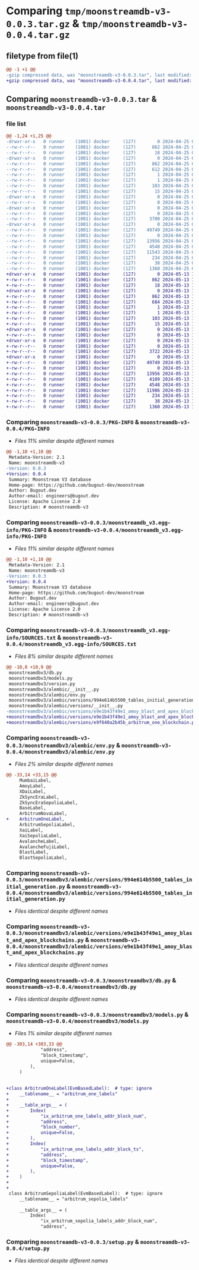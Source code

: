 # Comparing `tmp/moonstreamdb-v3-0.0.3.tar.gz` & `tmp/moonstreamdb-v3-0.0.4.tar.gz`

## filetype from file(1)

```diff
@@ -1 +1 @@
-gzip compressed data, was "moonstreamdb-v3-0.0.3.tar", last modified: Thu Apr 25 09:42:18 2024, max compression
+gzip compressed data, was "moonstreamdb-v3-0.0.4.tar", last modified: Mon May 13 12:33:34 2024, max compression
```

## Comparing `moonstreamdb-v3-0.0.3.tar` & `moonstreamdb-v3-0.0.4.tar`

### file list

```diff
@@ -1,24 +1,25 @@
-drwxr-xr-x   0 runner    (1001) docker     (127)        0 2024-04-25 09:42:18.399941 moonstreamdb-v3-0.0.3/
--rw-r--r--   0 runner    (1001) docker     (127)      862 2024-04-25 09:42:18.399941 moonstreamdb-v3-0.0.3/PKG-INFO
--rw-r--r--   0 runner    (1001) docker     (127)       18 2024-04-25 09:42:04.000000 moonstreamdb-v3-0.0.3/README.md
-drwxr-xr-x   0 runner    (1001) docker     (127)        0 2024-04-25 09:42:18.399941 moonstreamdb-v3-0.0.3/moonstreamdb_v3.egg-info/
--rw-r--r--   0 runner    (1001) docker     (127)      862 2024-04-25 09:42:18.000000 moonstreamdb-v3-0.0.3/moonstreamdb_v3.egg-info/PKG-INFO
--rw-r--r--   0 runner    (1001) docker     (127)      612 2024-04-25 09:42:18.000000 moonstreamdb-v3-0.0.3/moonstreamdb_v3.egg-info/SOURCES.txt
--rw-r--r--   0 runner    (1001) docker     (127)        1 2024-04-25 09:42:18.000000 moonstreamdb-v3-0.0.3/moonstreamdb_v3.egg-info/dependency_links.txt
--rw-r--r--   0 runner    (1001) docker     (127)        1 2024-04-25 09:42:08.000000 moonstreamdb-v3-0.0.3/moonstreamdb_v3.egg-info/not-zip-safe
--rw-r--r--   0 runner    (1001) docker     (127)      103 2024-04-25 09:42:18.000000 moonstreamdb-v3-0.0.3/moonstreamdb_v3.egg-info/requires.txt
--rw-r--r--   0 runner    (1001) docker     (127)       15 2024-04-25 09:42:18.000000 moonstreamdb-v3-0.0.3/moonstreamdb_v3.egg-info/top_level.txt
-drwxr-xr-x   0 runner    (1001) docker     (127)        0 2024-04-25 09:42:18.399941 moonstreamdb-v3-0.0.3/moonstreamdbv3/
--rw-r--r--   0 runner    (1001) docker     (127)        0 2024-04-25 09:42:04.000000 moonstreamdb-v3-0.0.3/moonstreamdbv3/__init__.py
-drwxr-xr-x   0 runner    (1001) docker     (127)        0 2024-04-25 09:42:18.399941 moonstreamdb-v3-0.0.3/moonstreamdbv3/alembic/
--rw-r--r--   0 runner    (1001) docker     (127)        0 2024-04-25 09:42:04.000000 moonstreamdb-v3-0.0.3/moonstreamdbv3/alembic/__init__.py
--rw-r--r--   0 runner    (1001) docker     (127)     3700 2024-04-25 09:42:04.000000 moonstreamdb-v3-0.0.3/moonstreamdbv3/alembic/env.py
-drwxr-xr-x   0 runner    (1001) docker     (127)        0 2024-04-25 09:42:18.399941 moonstreamdb-v3-0.0.3/moonstreamdbv3/alembic/versions/
--rw-r--r--   0 runner    (1001) docker     (127)    49749 2024-04-25 09:42:04.000000 moonstreamdb-v3-0.0.3/moonstreamdbv3/alembic/versions/994e614b5500_tables_initial_generation.py
--rw-r--r--   0 runner    (1001) docker     (127)        0 2024-04-25 09:42:04.000000 moonstreamdb-v3-0.0.3/moonstreamdbv3/alembic/versions/__init__.py
--rw-r--r--   0 runner    (1001) docker     (127)    13956 2024-04-25 09:42:04.000000 moonstreamdb-v3-0.0.3/moonstreamdbv3/alembic/versions/e9e1b43f49e1_amoy_blast_and_apex_blockchains.py
--rw-r--r--   0 runner    (1001) docker     (127)     4548 2024-04-25 09:42:04.000000 moonstreamdb-v3-0.0.3/moonstreamdbv3/db.py
--rw-r--r--   0 runner    (1001) docker     (127)    11543 2024-04-25 09:42:04.000000 moonstreamdb-v3-0.0.3/moonstreamdbv3/models.py
--rw-r--r--   0 runner    (1001) docker     (127)      234 2024-04-25 09:42:04.000000 moonstreamdb-v3-0.0.3/moonstreamdbv3/version.py
--rw-r--r--   0 runner    (1001) docker     (127)       38 2024-04-25 09:42:18.399941 moonstreamdb-v3-0.0.3/setup.cfg
--rw-r--r--   0 runner    (1001) docker     (127)     1360 2024-04-25 09:42:04.000000 moonstreamdb-v3-0.0.3/setup.py
+drwxr-xr-x   0 runner    (1001) docker     (127)        0 2024-05-13 12:33:34.527914 moonstreamdb-v3-0.0.4/
+-rw-r--r--   0 runner    (1001) docker     (127)      862 2024-05-13 12:33:34.527914 moonstreamdb-v3-0.0.4/PKG-INFO
+-rw-r--r--   0 runner    (1001) docker     (127)       18 2024-05-13 12:33:20.000000 moonstreamdb-v3-0.0.4/README.md
+drwxr-xr-x   0 runner    (1001) docker     (127)        0 2024-05-13 12:33:34.527914 moonstreamdb-v3-0.0.4/moonstreamdb_v3.egg-info/
+-rw-r--r--   0 runner    (1001) docker     (127)      862 2024-05-13 12:33:34.000000 moonstreamdb-v3-0.0.4/moonstreamdb_v3.egg-info/PKG-INFO
+-rw-r--r--   0 runner    (1001) docker     (127)      684 2024-05-13 12:33:34.000000 moonstreamdb-v3-0.0.4/moonstreamdb_v3.egg-info/SOURCES.txt
+-rw-r--r--   0 runner    (1001) docker     (127)        1 2024-05-13 12:33:34.000000 moonstreamdb-v3-0.0.4/moonstreamdb_v3.egg-info/dependency_links.txt
+-rw-r--r--   0 runner    (1001) docker     (127)        1 2024-05-13 12:33:24.000000 moonstreamdb-v3-0.0.4/moonstreamdb_v3.egg-info/not-zip-safe
+-rw-r--r--   0 runner    (1001) docker     (127)      103 2024-05-13 12:33:34.000000 moonstreamdb-v3-0.0.4/moonstreamdb_v3.egg-info/requires.txt
+-rw-r--r--   0 runner    (1001) docker     (127)       15 2024-05-13 12:33:34.000000 moonstreamdb-v3-0.0.4/moonstreamdb_v3.egg-info/top_level.txt
+drwxr-xr-x   0 runner    (1001) docker     (127)        0 2024-05-13 12:33:34.527914 moonstreamdb-v3-0.0.4/moonstreamdbv3/
+-rw-r--r--   0 runner    (1001) docker     (127)        0 2024-05-13 12:33:20.000000 moonstreamdb-v3-0.0.4/moonstreamdbv3/__init__.py
+drwxr-xr-x   0 runner    (1001) docker     (127)        0 2024-05-13 12:33:34.527914 moonstreamdb-v3-0.0.4/moonstreamdbv3/alembic/
+-rw-r--r--   0 runner    (1001) docker     (127)        0 2024-05-13 12:33:20.000000 moonstreamdb-v3-0.0.4/moonstreamdbv3/alembic/__init__.py
+-rw-r--r--   0 runner    (1001) docker     (127)     3722 2024-05-13 12:33:20.000000 moonstreamdb-v3-0.0.4/moonstreamdbv3/alembic/env.py
+drwxr-xr-x   0 runner    (1001) docker     (127)        0 2024-05-13 12:33:34.527914 moonstreamdb-v3-0.0.4/moonstreamdbv3/alembic/versions/
+-rw-r--r--   0 runner    (1001) docker     (127)    49749 2024-05-13 12:33:20.000000 moonstreamdb-v3-0.0.4/moonstreamdbv3/alembic/versions/994e614b5500_tables_initial_generation.py
+-rw-r--r--   0 runner    (1001) docker     (127)        0 2024-05-13 12:33:20.000000 moonstreamdb-v3-0.0.4/moonstreamdbv3/alembic/versions/__init__.py
+-rw-r--r--   0 runner    (1001) docker     (127)    13956 2024-05-13 12:33:20.000000 moonstreamdb-v3-0.0.4/moonstreamdbv3/alembic/versions/e9e1b43f49e1_amoy_blast_and_apex_blockchains.py
+-rw-r--r--   0 runner    (1001) docker     (127)     4109 2024-05-13 12:33:20.000000 moonstreamdb-v3-0.0.4/moonstreamdbv3/alembic/versions/e9f640a2b45b_arbitrum_one_blockchain.py
+-rw-r--r--   0 runner    (1001) docker     (127)     4548 2024-05-13 12:33:20.000000 moonstreamdb-v3-0.0.4/moonstreamdbv3/db.py
+-rw-r--r--   0 runner    (1001) docker     (127)    11986 2024-05-13 12:33:20.000000 moonstreamdb-v3-0.0.4/moonstreamdbv3/models.py
+-rw-r--r--   0 runner    (1001) docker     (127)      234 2024-05-13 12:33:20.000000 moonstreamdb-v3-0.0.4/moonstreamdbv3/version.py
+-rw-r--r--   0 runner    (1001) docker     (127)       38 2024-05-13 12:33:34.527914 moonstreamdb-v3-0.0.4/setup.cfg
+-rw-r--r--   0 runner    (1001) docker     (127)     1360 2024-05-13 12:33:20.000000 moonstreamdb-v3-0.0.4/setup.py
```

### Comparing `moonstreamdb-v3-0.0.3/PKG-INFO` & `moonstreamdb-v3-0.0.4/PKG-INFO`

 * *Files 11% similar despite different names*

```diff
@@ -1,10 +1,10 @@
 Metadata-Version: 2.1
 Name: moonstreamdb-v3
-Version: 0.0.3
+Version: 0.0.4
 Summary: Moonstream V3 database
 Home-page: https://github.com/bugout-dev/moonstream
 Author: Bugout.dev
 Author-email: engineers@bugout.dev
 License: Apache License 2.0
 Description: # moonstreamdb-v3
```

### Comparing `moonstreamdb-v3-0.0.3/moonstreamdb_v3.egg-info/PKG-INFO` & `moonstreamdb-v3-0.0.4/moonstreamdb_v3.egg-info/PKG-INFO`

 * *Files 11% similar despite different names*

```diff
@@ -1,10 +1,10 @@
 Metadata-Version: 2.1
 Name: moonstreamdb-v3
-Version: 0.0.3
+Version: 0.0.4
 Summary: Moonstream V3 database
 Home-page: https://github.com/bugout-dev/moonstream
 Author: Bugout.dev
 Author-email: engineers@bugout.dev
 License: Apache License 2.0
 Description: # moonstreamdb-v3
```

### Comparing `moonstreamdb-v3-0.0.3/moonstreamdb_v3.egg-info/SOURCES.txt` & `moonstreamdb-v3-0.0.4/moonstreamdb_v3.egg-info/SOURCES.txt`

 * *Files 8% similar despite different names*

```diff
@@ -10,8 +10,9 @@
 moonstreamdbv3/db.py
 moonstreamdbv3/models.py
 moonstreamdbv3/version.py
 moonstreamdbv3/alembic/__init__.py
 moonstreamdbv3/alembic/env.py
 moonstreamdbv3/alembic/versions/994e614b5500_tables_initial_generation.py
 moonstreamdbv3/alembic/versions/__init__.py
-moonstreamdbv3/alembic/versions/e9e1b43f49e1_amoy_blast_and_apex_blockchains.py
+moonstreamdbv3/alembic/versions/e9e1b43f49e1_amoy_blast_and_apex_blockchains.py
+moonstreamdbv3/alembic/versions/e9f640a2b45b_arbitrum_one_blockchain.py
```

### Comparing `moonstreamdb-v3-0.0.3/moonstreamdbv3/alembic/env.py` & `moonstreamdb-v3-0.0.4/moonstreamdbv3/alembic/env.py`

 * *Files 2% similar despite different names*

```diff
@@ -33,14 +33,15 @@
     MumbaiLabel,
     AmoyLabel,
     XDaiLabel,
     ZkSyncEraLabel,
     ZkSyncEraSepoliaLabel,
     BaseLabel,
     ArbitrumNovaLabel,
+    ArbitrumOneLabel,
     ArbitrumSepoliaLabel,
     XaiLabel,
     XaiSepoliaLabel,
     AvalancheLabel,
     AvalancheFujiLabel,
     BlastLabel,
     BlastSepoliaLabel,
```

### Comparing `moonstreamdb-v3-0.0.3/moonstreamdbv3/alembic/versions/994e614b5500_tables_initial_generation.py` & `moonstreamdb-v3-0.0.4/moonstreamdbv3/alembic/versions/994e614b5500_tables_initial_generation.py`

 * *Files identical despite different names*

### Comparing `moonstreamdb-v3-0.0.3/moonstreamdbv3/alembic/versions/e9e1b43f49e1_amoy_blast_and_apex_blockchains.py` & `moonstreamdb-v3-0.0.4/moonstreamdbv3/alembic/versions/e9e1b43f49e1_amoy_blast_and_apex_blockchains.py`

 * *Files identical despite different names*

### Comparing `moonstreamdb-v3-0.0.3/moonstreamdbv3/db.py` & `moonstreamdb-v3-0.0.4/moonstreamdbv3/db.py`

 * *Files identical despite different names*

### Comparing `moonstreamdb-v3-0.0.3/moonstreamdbv3/models.py` & `moonstreamdb-v3-0.0.4/moonstreamdbv3/models.py`

 * *Files 1% similar despite different names*

```diff
@@ -303,14 +303,33 @@
             "address",
             "block_timestamp",
             unique=False,
         ),
     )
 
 
+class ArbitrumOneLabel(EvmBasedLabel):  # type: ignore
+    __tablename__ = "arbitrum_one_labels"
+
+    __table_args__ = (
+        Index(
+            "ix_arbitrum_one_labels_addr_block_num",
+            "address",
+            "block_number",
+            unique=False,
+        ),
+        Index(
+            "ix_arbitrum_one_labels_addr_block_ts",
+            "address",
+            "block_timestamp",
+            unique=False,
+        ),
+    )
+
+
 class ArbitrumSepoliaLabel(EvmBasedLabel):  # type: ignore
     __tablename__ = "arbitrum_sepolia_labels"
 
     __table_args__ = (
         Index(
             "ix_arbitrum_sepolia_labels_addr_block_num",
             "address",
```

### Comparing `moonstreamdb-v3-0.0.3/setup.py` & `moonstreamdb-v3-0.0.4/setup.py`

 * *Files identical despite different names*

